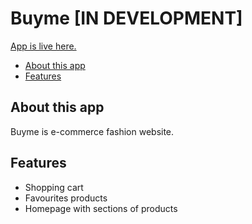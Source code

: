 # Buyme [IN DEVELOPMENT]

[App is live here.](https://jakub-bartoszek.github.io/Buyme/)

- [About this app](#about-this-app)
- [Features](#features)

## About this app
Buyme is e-commerce fashion website.

## Features
- Shopping cart
- Favourites products
- Homepage with sections of products
